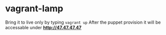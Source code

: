 vagrant-lamp
============

Bring it to live only by typing `vagrant up`
After the puppet provision it will be accessable under __http://47.47.47.47__